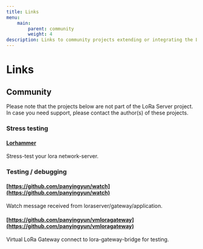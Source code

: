 ```yaml
---
title: Links
menu:
    main:
        parent: community
        weight: 4
description: Links to community projects extending or integrating the LoRa Server project.
---
```


# Links

## Community

Please note that the projects below are not part of the LoRa Server project.
In case you need support, please contact the author(s) of these projects.

### Stress testing

#### [Lorhammer](http://lorhammer.itk.fr)

Stress-test your lora network-server.

### Testing / debugging

#### [https://github.com/panyingyun/watch](https://github.com/panyingyun/watch)

Watch message received from loraserver/gateway/application.

#### [https://github.com/panyingyun/vmloragateway](https://github.com/panyingyun/vmloragateway)

Virtual LoRa Gateway connect to lora-gateway-bridge for testing.

